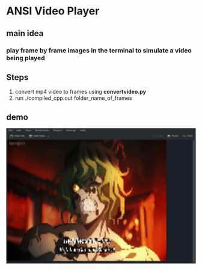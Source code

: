 # ANSI Video Player
## main idea
### play frame by frame images in the terminal to simulate a video being played
## Steps
1. convert mp4 video to frames using <b>convertvideo.py</b>
1. run ./compiled_cpp.out folder_name_of_frames 

## demo 
<div align="center">


<img src="demo.gif" height=360 width=640>

</div>

